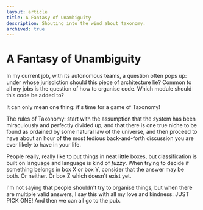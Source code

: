 ```yaml
---
layout: article
title: A Fantasy of Unambiguity
description: Shouting into the wind about taxonomy.
archived: true
---
```

# A Fantasy of Unambiguity

In my current job, with its autonomous teams, a question often pops
up: under whose jurisdiction should this piece of architecture lie?
Common to all my jobs is the question of how to organise code. Which
module should this code be added to?

It can only mean one thing: it's time for a game of Taxonomy!

The rules of Taxonomy: start with the assumption that the system has
been miraculously and perfectly divided up, and that there is one true
niche to be found as ordained by some natural law of the universe, and
then proceed to have about an hour of the most tedious back-and-forth
discussion you are ever likely to have in your life.

People really, really like to put things in neat little boxes, but
classification is built on language and language is kind of
_fuzzy_. When trying to decide if something belongs in box X or box Y,
consider that the answer may be both. Or neither. Or box Z which
doesn't exist yet.

I'm not saying that people shouldn't try to organise things, but when
there are multiple valid answers, I say this with all my love and
kindness: JUST PICK ONE! And then we can all go to the pub.
